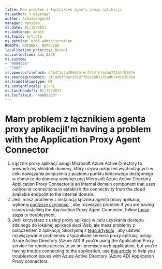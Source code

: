```yaml
---
title: Mam problem z łącznikiem agenta proxy aplikacji
ms.author: v-aiyengar
author: AshaIyengar21
manager: dansimp
ms.date: 01/15/2021
ms.audience: Admin
ms.topic: article
ms.service: o365-administration
ROBOTS: NOINDEX, NOFOLLOW
localization_priority: Normal
ms.collection: Adm_O365
ms.custom:
- "9004356"
- "7802"
ms.openlocfilehash: d4b4f1c3a309d2bfec4734fe7edad742dff0204e
ms.sourcegitcommit: 3f1426f3cec23997f65a3e83376a9b348cc205ba
ms.translationtype: MT
ms.contentlocale: pl-PL
ms.lasthandoff: 01/14/2021
ms.locfileid: "49885263"
---
```

# <a name="im-having-a-problem-with-the-application-proxy-agent-connector"></a><span data-ttu-id="93d9b-102">Mam problem z łącznikiem agenta proxy aplikacji</span><span class="sxs-lookup"><span data-stu-id="93d9b-102">I'm having a problem with the Application Proxy Agent Connector</span></span>

1. <span data-ttu-id="93d9b-103">Łącznik proxy aplikacji usługi Microsoft Azure Active Directory to wewnętrzny składnik domeny, który używa połączeń wychodzących w celu nawiązania połączenia z poziomu punktu końcowego dostępnego w chmurze do domeny wewnętrznej.</span><span class="sxs-lookup"><span data-stu-id="93d9b-103">Microsoft Azure Active Directory Application Proxy Connector is an internal domain component that uses outbound connections to establish the connectivity from the cloud available endpoint to the internal domain.</span></span>
1. <span data-ttu-id="93d9b-104">Jeśli masz problemy z instalacją łącznika agenta proxy aplikacji, wykonaj [poniższe czynności](https://docs.microsoft.com/azure/active-directory/application-proxy-connector-installation-problem/?WT.mc_id=UI_AAD_Enterprise_Apps_Support_L2_Overview) , aby rozwiązać problem.</span><span class="sxs-lookup"><span data-stu-id="93d9b-104">If you are having issues installing the Application Proxy Agent Connector, follow [these steps](https://docs.microsoft.com/azure/active-directory/application-proxy-connector-installation-problem/?WT.mc_id=UI_AAD_Enterprise_Apps_Support_L2_Overview) to troubleshoot.</span></span>
1. <span data-ttu-id="93d9b-105">Jeśli korzystasz z usługi proxy aplikacji w celu uzyskania dostępu zdalnego do lokalnej aplikacji sieci Web, ale masz problemy z połączeniem z aplikacją, Skorzystaj z [tego artykułu](https://docs.microsoft.com/azure/active-directory/manage-apps/application-proxy-debug-connectors) , aby ułatwić rozwiązywanie problemów z łącznikami serwera proxy aplikacji usługi Azure Active Directory (Azure AD).</span><span class="sxs-lookup"><span data-stu-id="93d9b-105">If you're using the Application Proxy service for remote access to an on-premises web application, but you're having trouble connecting to the application, use [this article](https://docs.microsoft.com/azure/active-directory/manage-apps/application-proxy-debug-connectors) to help you troubleshoot issues with Azure Active Directory (Azure AD) Application Proxy connectors.</span></span>